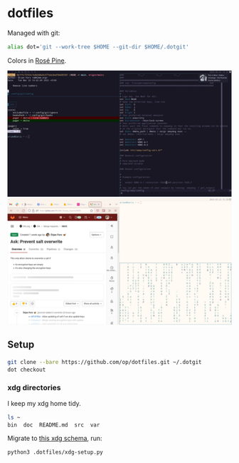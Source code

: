 # dotfiles

Managed with git:
```zsh
alias dot='git --work-tree $HOME --git-dir $HOME/.dotgit'
```

Colors in [Rosé Pine](https://rosepinetheme.com/).

![Rosé Pine](https://github.com/op/dotfiles/raw/main/.dotfiles/assets/screenshot.png)
![Rosé Pine Dawn](https://github.com/op/dotfiles/raw/main/.dotfiles/assets/screenshot-dawn.png)

## Setup

```zsh
git clone --bare https://github.com/op/dotfiles.git ~/.dotgit
dot checkout
```

### xdg directories

I keep my xdg home tidy.

```zsh
ls ~
bin  doc  README.md  src  var
```

Migrate to [this xdg schema](.dotfiles/user-dirs.dirs), run: 

```zsh
python3 .dotfiles/xdg-setup.py
```
